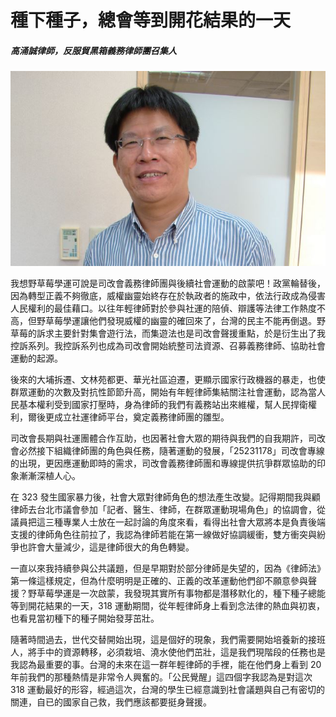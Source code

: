 # 種下種子，總會等到開花結果的一天

##### 高涌誠律師，反服貿黑箱義務律師團召集人

![顧立雄](images/4.jpg)

我想野草莓學運可說是司改會義務律師團與後續社會運動的啟蒙吧！政黨輪替後，因為轉型正義不夠徹底，威權幽靈始終存在於執政者的施政中，依法行政成為侵害人民權利的最佳藉口。以往年輕律師對於參與社運的陪偵、辯護等法律工作熱度不高，但野草莓學運讓他們發現威權的幽靈的確回來了，台灣的民主不能再倒退。野草莓的訴求主要針對集會遊行法，而集遊法也是司改會聲援重點，於是衍生出了我控訴系列。我控訴系列也成為司改會開始統整司法資源、召募義務律師、協助社會運動的起源。

後來的大埔拆遷、文林苑都更、華光社區迫遷，更顯示國家行政機器的暴走，也使群眾運動的次數及對抗性節節升高，開始有年輕律師集結關注社會運動，認為當人民基本權利受到國家打壓時，身為律師的我們有義務站出來維權，幫人民捍衛權利，爾後更成立社運律師平台，奠定義務律師團的雛型。

司改會長期與社運團體合作互助，也因著社會大眾的期待與我們的自我期許，司改會必然接下組織律師團的角色與任務，隨著運動的發展，「25231178」司改會專線的出現，更因應運動即時的需求，司改會義務律師團和專線提供抗爭群眾協助的印象漸漸深植人心。

在 323 發生國家暴力後，社會大眾對律師角色的想法產生改變。記得期間我與顧律師去台北市議會參加「記者、醫生、律師，在群眾運動現場角色」的協調會，從議員把這三種專業人士放在一起討論的角度來看，看得出社會大眾將本是負責後端支援的律師角色往前拉了，我認為律師若能在第一線做好協調緩衝，雙方衝突與紛爭也許會大量減少，這是律師很大的角色轉變。

一直以來我持續參與公共議題，但是早期對於部分律師是失望的，因為《律師法》第一條這樣規定，但為什麼明明是正確的、正義的改革運動他們卻不願意參與聲援？野草莓學運是一次啟蒙，我發現其實所有事物都是潛移默化的，種下種子總能等到開花結果的一天，318 運動期間，從年輕律師身上看到念法律的熱血與初衷，也看見當初種下的種子開始發芽茁壯。

隨著時間過去，世代交替開始出現，這是個好的現象，我們需要開始培養新的接班人，將手中的資源轉移，必須栽培、澆水使他們茁壯，這是我們現階段的任務也是我認為最重要的事。台灣的未來在這一群年輕律師的手裡，能在他們身上看到 20 年前我們的那種熱情是非常令人興奮的。「公民覺醒」這四個字我認為是對這次 318 運動最好的形容，經過這次，台灣的學生已經意識到社會議題與自己有密切的關連，自已的國家自己救，我們應該都要挺身聲援。
